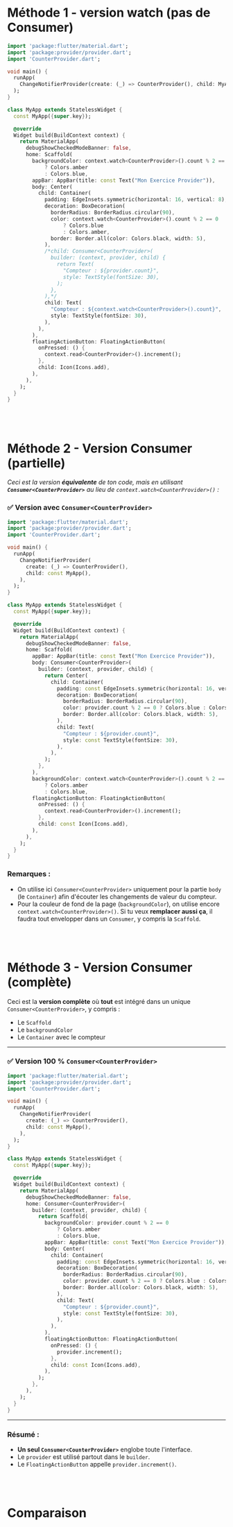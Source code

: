 
# Méthode 1 - version watch (pas de Consumer)


```dart
import 'package:flutter/material.dart';
import 'package:provider/provider.dart';
import 'CounterProvider.dart';

void main() {
  runApp(
    ChangeNotifierProvider(create: (_) => CounterProvider(), child: MyApp()),
  );
}

class MyApp extends StatelessWidget {
  const MyApp({super.key});

  @override
  Widget build(BuildContext context) {
    return MaterialApp(
      debugShowCheckedModeBanner: false,
      home: Scaffold(
        backgroundColor: context.watch<CounterProvider>().count % 2 == 0
            ? Colors.amber
            : Colors.blue,
        appBar: AppBar(title: const Text("Mon Exercice Provider")),
        body: Center(
          child: Container(
            padding: EdgeInsets.symmetric(horizontal: 16, vertical: 8),
            decoration: BoxDecoration(
              borderRadius: BorderRadius.circular(90),
              color: context.watch<CounterProvider>().count % 2 == 0
                  ? Colors.blue
                  : Colors.amber,
              border: Border.all(color: Colors.black, width: 5),
            ),
            /*child: Consumer<CounterProvider>(
              builder: (context, provider, child) {
                return Text(
                  "Compteur : ${provider.count}",
                  style: TextStyle(fontSize: 30),
                );
              },
            ),*/
            child: Text(
              "Compteur : ${context.watch<CounterProvider>().count}",
              style: TextStyle(fontSize: 30),
            ),
          ),
        ),
        floatingActionButton: FloatingActionButton(
          onPressed: () {
            context.read<CounterProvider>().increment();
          },
          child: Icon(Icons.add),
        ),
      ),
    );
  }
}
```

<br/>
<br/>

# Méthode 2 - Version Consumer (partielle)

*Ceci est la version **équivalente** de ton code, mais en utilisant **`Consumer<CounterProvider>`** au lieu de `context.watch<CounterProvider>()` :*



### ✅ Version avec `Consumer<CounterProvider>`

```dart
import 'package:flutter/material.dart';
import 'package:provider/provider.dart';
import 'CounterProvider.dart';

void main() {
  runApp(
    ChangeNotifierProvider(
      create: (_) => CounterProvider(),
      child: const MyApp(),
    ),
  );
}

class MyApp extends StatelessWidget {
  const MyApp({super.key});

  @override
  Widget build(BuildContext context) {
    return MaterialApp(
      debugShowCheckedModeBanner: false,
      home: Scaffold(
        appBar: AppBar(title: const Text("Mon Exercice Provider")),
        body: Consumer<CounterProvider>(
          builder: (context, provider, child) {
            return Center(
              child: Container(
                padding: const EdgeInsets.symmetric(horizontal: 16, vertical: 8),
                decoration: BoxDecoration(
                  borderRadius: BorderRadius.circular(90),
                  color: provider.count % 2 == 0 ? Colors.blue : Colors.amber,
                  border: Border.all(color: Colors.black, width: 5),
                ),
                child: Text(
                  "Compteur : ${provider.count}",
                  style: const TextStyle(fontSize: 30),
                ),
              ),
            );
          },
        ),
        backgroundColor: context.watch<CounterProvider>().count % 2 == 0
            ? Colors.amber
            : Colors.blue,
        floatingActionButton: FloatingActionButton(
          onPressed: () {
            context.read<CounterProvider>().increment();
          },
          child: const Icon(Icons.add),
        ),
      ),
    );
  }
}
```



### Remarques :

* On utilise ici `Consumer<CounterProvider>` uniquement pour la partie `body` (le `Container`) afin d'écouter les changements de valeur du compteur.
* Pour la couleur de fond de la page (`backgroundColor`), on utilise encore `context.watch<CounterProvider>()`. Si tu veux **remplacer aussi ça**, il faudra tout envelopper dans un `Consumer`, y compris la `Scaffold`.



<br/>
<br/>

# Méthode 3 - Version Consumer (complète)


Ceci est la **version complète** où **tout** est intégré dans un unique `Consumer<CounterProvider>`, y compris :

* Le `Scaffold`
* Le `backgroundColor`
* Le `Container` avec le compteur

---

### ✅ Version 100 % `Consumer<CounterProvider>`

```dart
import 'package:flutter/material.dart';
import 'package:provider/provider.dart';
import 'CounterProvider.dart';

void main() {
  runApp(
    ChangeNotifierProvider(
      create: (_) => CounterProvider(),
      child: const MyApp(),
    ),
  );
}

class MyApp extends StatelessWidget {
  const MyApp({super.key});

  @override
  Widget build(BuildContext context) {
    return MaterialApp(
      debugShowCheckedModeBanner: false,
      home: Consumer<CounterProvider>(
        builder: (context, provider, child) {
          return Scaffold(
            backgroundColor: provider.count % 2 == 0
                ? Colors.amber
                : Colors.blue,
            appBar: AppBar(title: const Text("Mon Exercice Provider")),
            body: Center(
              child: Container(
                padding: const EdgeInsets.symmetric(horizontal: 16, vertical: 8),
                decoration: BoxDecoration(
                  borderRadius: BorderRadius.circular(90),
                  color: provider.count % 2 == 0 ? Colors.blue : Colors.amber,
                  border: Border.all(color: Colors.black, width: 5),
                ),
                child: Text(
                  "Compteur : ${provider.count}",
                  style: const TextStyle(fontSize: 30),
                ),
              ),
            ),
            floatingActionButton: FloatingActionButton(
              onPressed: () {
                provider.increment();
              },
              child: const Icon(Icons.add),
            ),
          );
        },
      ),
    );
  }
}
```

---

###  Résumé :

* **Un seul `Consumer<CounterProvider>`** englobe toute l'interface.
* Le `provider` est utilisé partout dans le `builder`.
* Le `FloatingActionButton` appelle `provider.increment()`.




<br/>
<br/>


# Comparaison

